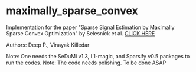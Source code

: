 # maximally_sparse_convex
Implementation for the paper "Sparse Signal Estimation by Maximally Sparse Convex Optimization" by Selesnick et al. [CLICK HERE](https://ieeexplore.ieee.org/document/6705656/citations#citations)

Authors: Deep P., Vinayak Killedar

Note: One needs the SeDuMi v1.3, L1-magic, and  Sparsify v0.5 packages to run the codes. 
Note: The code needs polishing. To be done ASAP

